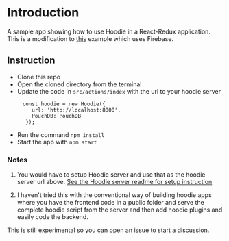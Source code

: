 # Introduction

A sample app showing how to use Hoodie in a React-Redux application. This is a modification to [this](http://bit.ly/2pgT5nE) example which uses Firebase.

## Instruction ##

- Clone this repo
- Open the cloned directory from the terminal
- Update the code in `src/actions/index` with the url to your hoodie server
```
	 const hoodie = new Hoodie({
		url: 'http://localhost:8000',
		PouchDB: PouchDB
	  });
```
- Run the command `npm install`
- Start the app with `npm start`

### Notes ###
1. You would have to setup Hoodie server and use that as the hoodie server url above. [See the Hoodie server readme for setup instruction](https://github.com/hoodiehq/hoodie-server)

2. I haven't tried this with the conventional way of building hoodie apps where you have the frontend code in a public folder and serve the complete hoodie script from the server and then add hoodie plugins and easily code the backend. 

This is still experimental so you can open an issue to start a discussion. 